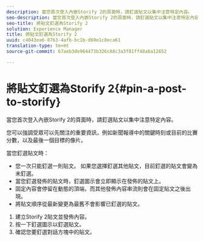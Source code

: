 ```yaml
---
description: 當您首次登入內嵌Storify 2的頁面時，請釘選貼文以集中注意特定內容。
seo-description: 當您首次登入內嵌Storify 2的頁面時，請釘選貼文以集中注意特定內容。
seo-title: 將貼文釘選為Storify 2
solution: Experience Manager
title: 將貼文釘選為Storify 2
uuid: c4043ea6-8763-4afb-bc1b-d69e1c8eca61
translation-type: tm+mt
source-git-commit: 67aeb3de964473b326c88c3a3f81ff48a6a12652

---
```



# 將貼文釘選為Storify 2{#pin-a-post-to-storify}

當您首次登入內嵌Storify 2的頁面時，請釘選貼文以集中注意特定內容。

您可以強調受眾可以先關注的重要資訊，例如新聞報導中的關鍵時刻或目前的比賽分數，以及最後一個目標的像片。

當您釘選貼文時：

* 您一次只能釘選一則貼文。 如果您選擇釘選其他貼文，目前釘選的貼文會變為未釘選。
* 當您釘選發佈的貼文時，釘選圖示會立即顯示在發佈的貼文上。
* 固定內容會停留在動態的頂端，而其他發佈內容串流則會在固定貼文之後出現。
* 將貼文順序從最新變更為最舊不會影響已釘選的貼文。

1. 建立Storify 2貼文並發佈內容。
1. 按一下釘選圖示以釘選貼文。
1. 確認您要釘選對話方塊中的貼文。
